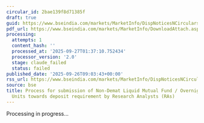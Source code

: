 ```yaml
---
circular_id: 2bae139f8d71385f
draft: true
guid: https://www.bseindia.com/markets/MarketInfo/DispNoticesNCirculars.aspx?Noticeid={CC30C1FF-FEA1-45A3-B13A-D0CEE6851208}&noticeno=20250926-14&dt=09/26/2025&icount=14&totcount=76&flag=0
pdf_url: https://www.bseindia.com/markets/MarketInfo/DownloadAttach.aspx?id=20250926-14&attachedId=7971b7f3-1dc5-4285-8a7a-562d408ab1fe
processing:
  attempts: 1
  content_hash: ''
  processed_at: '2025-09-27T01:37:10.752434'
  processor_version: '2.0'
  stage: claude_failed
  status: failed
published_date: '2025-09-26T09:03:43+00:00'
rss_url: https://www.bseindia.com/markets/MarketInfo/DispNoticesNCirculars.aspx?Noticeid={CC30C1FF-FEA1-45A3-B13A-D0CEE6851208}&noticeno=20250926-14&dt=09/26/2025&icount=14&totcount=76&flag=0
source: bse
title: Process for submission of Non-Demat Liquid Mutual Fund / Overnight Mutual Fund
  Units towards deposit requirement by Research Analysts (RAs)
---
```


Processing in progress...